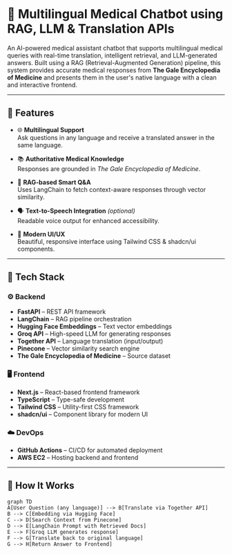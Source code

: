 # 🏥 Multilingual Medical Chatbot using RAG, LLM & Translation APIs

An AI-powered medical assistant chatbot that supports multilingual medical queries with real-time translation, intelligent retrieval, and LLM-generated answers. Built using a RAG (Retrieval-Augmented Generation) pipeline, this system provides accurate medical responses from **The Gale Encyclopedia of Medicine** and presents them in the user's native language with a clean and interactive frontend.

---

## 🌟 Features

- 🌐 **Multilingual Support**  
  Ask questions in any language and receive a translated answer in the same language.

- 📚 **Authoritative Medical Knowledge**  
  Responses are grounded in *The Gale Encyclopedia of Medicine*.

- 💬 **RAG-based Smart Q&A**  
  Uses LangChain to fetch context-aware responses through vector similarity.

- 🗣️ **Text-to-Speech Integration** *(optional)*  
  Readable voice output for enhanced accessibility.

- 🎨 **Modern UI/UX**  
  Beautiful, responsive interface using Tailwind CSS & shadcn/ui components.

---

## 🧰 Tech Stack

### ⚙️ Backend

- **FastAPI** – REST API framework
- **LangChain** – RAG pipeline orchestration
- **Hugging Face Embeddings** – Text vector embeddings
- **Groq API** – High-speed LLM for generating responses
- **Together API** – Language translation (input/output)
- **Pinecone** – Vector similarity search engine
- **The Gale Encyclopedia of Medicine** – Source dataset

### 🖥️ Frontend

- **Next.js** – React-based frontend framework
- **TypeScript** – Type-safe development
- **Tailwind CSS** – Utility-first CSS framework
- **shadcn/ui** – Component library for modern UI

### ☁️ DevOps

- **GitHub Actions** – CI/CD for automated deployment
- **AWS EC2** – Hosting backend and frontend

---

## 🧠 How It Works

```mermaid
graph TD
A[User Question (any language)] --> B[Translate via Together API]
B --> C[Embedding via Hugging Face]
C --> D[Search Context from Pinecone]
D --> E[LangChain Prompt with Retrieved Docs]
E --> F[Groq LLM generates response]
F --> G[Translate back to original language]
G --> H[Return Answer to Frontend]
